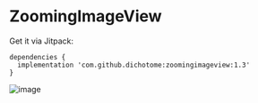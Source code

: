 # ZoomingImageView

Get it via Jitpack:

```
dependencies {
  implementation 'com.github.dichotome:zoomingimageview:1.3'
}
```

![image](https://user-images.githubusercontent.com/31614124/63653167-083e2380-c772-11e9-9808-2a34a096a494.png)
